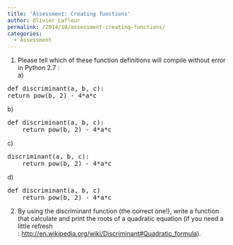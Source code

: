 ```yaml
---
title: 'Assessment: Creating functions'
author: Olivier Lafleur
permalink: /2014/10/assessment-creating-functions/
categories:
  - Assessment
---
```

1. Please tell which of these function definitions will compile without error in Python 2.7 :  
a)

<pre>def discriminant(a, b, c):
return pow(b, 2) - 4*a*c</pre>

b)

<pre>def discriminant(a, b, c):
    return pow(b, 2) - 4*a*c</pre>

c)

<pre>discriminant(a, b, c):
    return pow(b, 2) - 4*a*c</pre>

d)

<pre>def discriminant(a, b, c)
    return pow(b, 2) - 4*a*c</pre>

2. By using the discriminant function (the correct one!), write a function that calculate and print the roots of a quadratic equation (if you need a little refresh : <http://en.wikipedia.org/wiki/Discriminant#Quadratic_formula>).

